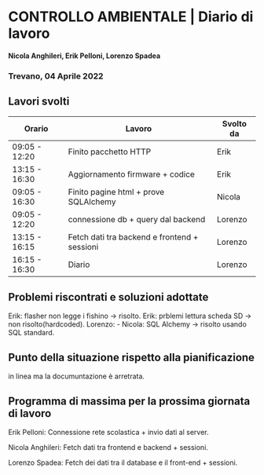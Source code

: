 # CONTROLLO AMBIENTALE | Diario di lavoro
#### Nicola Anghileri, Erik Pelloni, Lorenzo Spadea
### Trevano, 04 Aprile 2022

## Lavori svolti

|Orario        |Lavoro                                              |Svolto da                  |
|--------------|----------------------------------------------------|---------------------------|
|09:05 - 12:20 |Finito pacchetto HTTP                               | Erik                      |
|13:15 - 16:30 |Aggiornamento firmware + codice                     | Erik                      |
|09:05 - 16:30 |Finito pagine html + prove SQLAlchemy               | Nicola                    |
|09:05 - 12:20 |connessione db + query dal backend                  | Lorenzo                   |
|13:15 - 16:15 |Fetch dati tra backend e frontend + sessioni        | Lorenzo                   |
|16:15 - 16:30 |Diario                                              | Lorenzo                   |


##  Problemi riscontrati e soluzioni adottate

Erik: flasher non legge i fishino -> risolto.
Erik: prblemi lettura scheda SD -> non risolto(hardcoded).
Lorenzo: -
Nicola: SQL Alchemy -> risolto usando SQL standard.

## Punto della situazione rispetto alla pianificazione

in linea ma la documuntazione è arretrata.

## Programma di massima per la prossima giornata di lavoro

Erik Pelloni: Connessione rete scolastica + invio dati al server.

Nicola Anghileri: Fetch dati tra frontend e backend + sessioni.

Lorenzo Spadea: Fetch dei dati tra il database e il front-end + sessioni.
